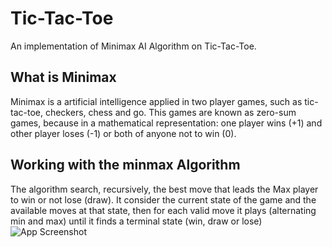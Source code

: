 
# Tic-Tac-Toe

An implementation of Minimax AI Algorithm on Tic-Tac-Toe.

## What is Minimax
Minimax is a artificial intelligence applied in two player games, such as tic-tac-toe, checkers, chess and go. This games are known as zero-sum games, because in a mathematical representation: one player wins (+1) and other player loses (-1) or both of anyone not to win (0).
## Working with the minmax Algorithm
The algorithm search, recursively, the best move that leads the Max player to win or not lose (draw). It consider the current state of the game and the available moves at that state, then for each valid move it plays (alternating min and max) until it finds a terminal state (win, draw or lose)
![App Screenshot](http://theoryofprogramming.azurewebsites.net/wp-content/uploads/2017/12/minimax-2.jpg)
